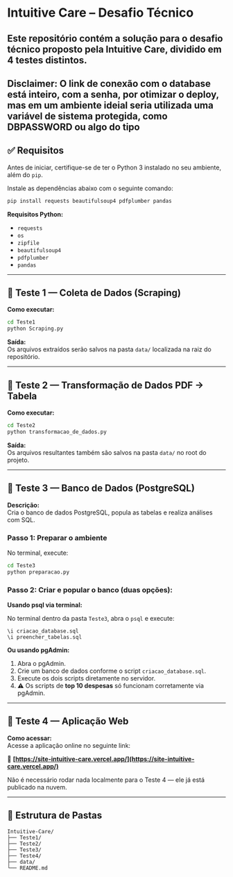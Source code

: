 # Intuitive Care – Desafio Técnico

Este repositório contém a solução para o desafio técnico proposto pela Intuitive Care, dividido em 4 testes distintos.
---
## Disclaimer: O link de conexão com o database está inteiro, com a senha, por otimizar o deploy, mas em um ambiente ideial seria utilizada uma variável de sistema protegida, como DBPASSWORD ou algo do tipo


## ✅ Requisitos

Antes de iniciar, certifique-se de ter o Python 3 instalado no seu ambiente, além do `pip`.

Instale as dependências abaixo com o seguinte comando:

```bash
pip install requests beautifulsoup4 pdfplumber pandas
```

**Requisitos Python:**
- `requests`
- `os`
- `zipfile`
- `beautifulsoup4` 
- `pdfplumber`
- `pandas`

---

## 🧪 Teste 1 — Coleta de Dados (Scraping)

**Como executar:**
```bash
cd Teste1
python Scraping.py
```

**Saída:**  
Os arquivos extraídos serão salvos na pasta `data/` localizada na raiz do repositório.

---

## 🧪 Teste 2 — Transformação de Dados PDF → Tabela


**Como executar:**
```bash
cd Teste2
python transformacao_de_dados.py
```

**Saída:**  
Os arquivos resultantes também são salvos na pasta `data/` no root do projeto.

---

## 🧪 Teste 3 — Banco de Dados (PostgreSQL)

**Descrição:**  
Cria o banco de dados PostgreSQL, popula as tabelas e realiza análises com SQL.

### Passo 1: Preparar o ambiente
No terminal, execute:

```bash
cd Teste3
python preparacao.py
```

### Passo 2: Criar e popular o banco (duas opções):

**Usando psql via terminal:**

No terminal dentro da pasta `Teste3`, abra o `psql` e execute:

```psql
\i criacao_database.sql
\i preencher_tabelas.sql
```

**Ou usando pgAdmin:**

1. Abra o pgAdmin.
2. Crie um banco de dados conforme o script `criacao_database.sql`.
3. Execute os dois scripts diretamente no servidor.
4. ⚠️ Os scripts de **top 10 despesas** só funcionam corretamente via pgAdmin.

---

## 🧪 Teste 4 — Aplicação Web

**Como acessar:**  
Acesse a aplicação online no seguinte link:

🔗 **[https://site-intuitive-care.vercel.app/](https://site-intuitive-care.vercel.app/)**

Não é necessário rodar nada localmente para o Teste 4 — ele já está publicado na nuvem.

---

## 📁 Estrutura de Pastas

```
Intuitive-Care/
├── Teste1/
├── Teste2/
├── Teste3/
├── Teste4/
├── data/
└── README.md
```

